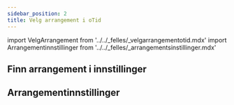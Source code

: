 ```yaml
---
sidebar_position: 2
title: Velg arrangement i oTid
---
```


import VelgArrangement from '../../_felles/_velgarrangementotid.mdx'
import Arrangementinnstillinger from '../../_felles/_arrangementsinstillinger.mdx'

## Finn arrangement i innstillinger

<VelgArrangement />

## Arrangementinnstillinger

<Arrangementinnstillinger />
